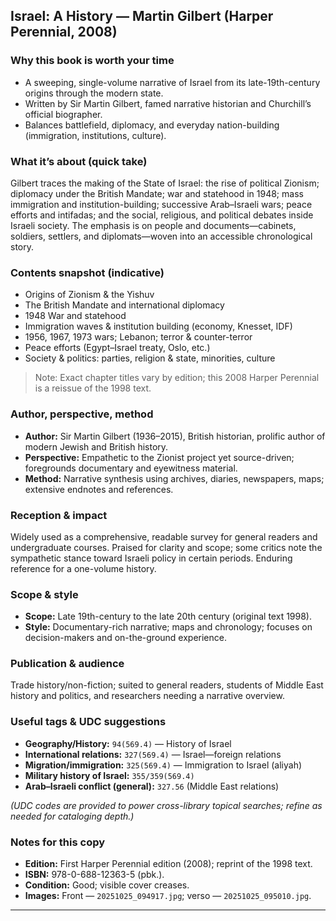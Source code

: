 ## Israel: A History — Martin Gilbert (Harper Perennial, 2008)

### Why this book is worth your time

* A sweeping, single-volume narrative of Israel from its late-19th-century origins through the modern state.
* Written by Sir Martin Gilbert, famed narrative historian and Churchill’s official biographer.
* Balances battlefield, diplomacy, and everyday nation-building (immigration, institutions, culture).

### What it’s about (quick take)

Gilbert traces the making of the State of Israel: the rise of political Zionism; diplomacy under the British Mandate; war and statehood in 1948; mass immigration and institution-building; successive Arab–Israeli wars; peace efforts and intifadas; and the social, religious, and political debates inside Israeli society. The emphasis is on people and documents—cabinets, soldiers, settlers, and diplomats—woven into an accessible chronological story.

### Contents snapshot (indicative)

* Origins of Zionism & the Yishuv
* The British Mandate and international diplomacy
* 1948 War and statehood
* Immigration waves & institution building (economy, Knesset, IDF)
* 1956, 1967, 1973 wars; Lebanon; terror & counter-terror
* Peace efforts (Egypt–Israel treaty, Oslo, etc.)
* Society & politics: parties, religion & state, minorities, culture

> Note: Exact chapter titles vary by edition; this 2008 Harper Perennial is a reissue of the 1998 text.

### Author, perspective, method

* **Author:** Sir Martin Gilbert (1936–2015), British historian, prolific author of modern Jewish and British history.
* **Perspective:** Empathetic to the Zionist project yet source-driven; foregrounds documentary and eyewitness material.
* **Method:** Narrative synthesis using archives, diaries, newspapers, maps; extensive endnotes and references.

### Reception & impact

Widely used as a comprehensive, readable survey for general readers and undergraduate courses. Praised for clarity and scope; some critics note the sympathetic stance toward Israeli policy in certain periods. Enduring reference for a one-volume history.

### Scope & style

* **Scope:** Late 19th-century to the late 20th century (original text 1998).
* **Style:** Documentary-rich narrative; maps and chronology; focuses on decision-makers and on-the-ground experience.

### Publication & audience

Trade history/non-fiction; suited to general readers, students of Middle East history and politics, and researchers needing a narrative overview.

### Useful tags & UDC suggestions

* **Geography/History:** `94(569.4)` — History of Israel
* **International relations:** `327(569.4)` — Israel—foreign relations
* **Migration/immigration:** `325(569.4)` — Immigration to Israel (aliyah)
* **Military history of Israel:** `355/359(569.4)`
* **Arab–Israeli conflict (general):** `327.56` (Middle East relations)

*(UDC codes are provided to power cross-library topical searches; refine as needed for cataloging depth.)*

### Notes for this copy

* **Edition:** First Harper Perennial edition (2008); reprint of the 1998 text.
* **ISBN:** 978-0-688-12363-5 (pbk.).
* **Condition:** Good; visible cover creases.
* **Images:** Front — `20251025_094917.jpg`; verso — `20251025_095010.jpg`.

---
